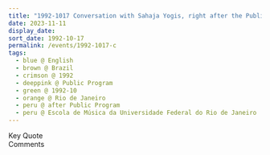 ```yaml
---
title: "1992-1017 Conversation with Sahaja Yogis, right after the Public Program, Corridor, Escola de Música da Universidade Federal do Rio de Janeiro, Prédio Principal e Prédio de Aulas I, Rua do Passeio, 98 -- Centro, Rio de Janeiro, Brazil"
date: 2023-11-11
display_date: 
sort_date: 1992-10-17
permalink: /events/1992-1017-c
tags:
  - blue @ English
  - brown @ Brazil
  - crimson @ 1992
  - deeppink @ Public Program
  - green @ 1992-10
  - orange @ Rio de Janeiro
  - peru @ after Public Program
  - peru @ Escola de Música da Universidade Federal do Rio de Janeiro  
---
```


<wave-list>
  <list-title color="green" width="75">Key Quote</list-title>
  <list-item color="BlanchedAlmond"  width="200"></list-item>
  <list-item color="Lavender"></list-item>
  <list-item color="BlanchedAlmond"></list-item>
</wave-list>

<br>

<wave-list>
  <list-title color="green" width="75">Comments</list-title>
  <list-item color="BlanchedAlmond"  width="200"></list-item>
  <list-item color="Lavender"></list-item>
  <list-item color="BlanchedAlmond"></list-item>
</wave-list>